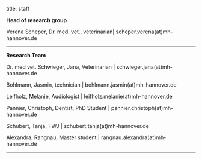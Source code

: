 title: staff

**Head of research group**

Verena Scheper, Dr. med. vet., veterinarian| scheper.verena(at)mh-hannover.de

---------------------------
**Research Team**

 Dr. med vet. Schwieger, Jana, Veterinarian | schwieger.jana(at)mh-hannover.de

Bohlmann, Jasmin, technician  | bohlmann.jasmin(at)mh-hannover.de

Leifholz, Melanie, Audiologist | leifholz.melanie(at)mh-hannover.de

Pannier, Christoph, Dentist, PhD Student | pannier.christoph(at)mh-hannover.de

Schubert, Tanja, FWJ | schubert.tanja(at)mh-hannover.de

Alexandra, Rangnau, Master student | rangnau.alexandra(at)mh-hannover.de

-----------------------------
